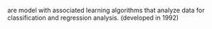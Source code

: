are model with associated learning algorithms that analyze data for classification and regression analysis. (developed in 1992)

